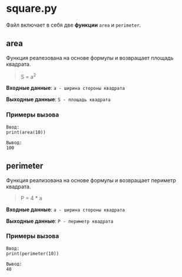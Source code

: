 # square.py
Файл включает в себя две **функции** `area` и `perimeter`.
## area
Функция реалезована на основе формулы и возвращает площадь квадрата. 
> S = a<sup>2</sup>

**Входные данные**: ```a - ширина стороны квадрата```

**Выходные данные**: ```S - площадь квадрата```

### Примеры вызова
```
Ввод:
print(area(10))
```
```
Вывод:
100
```

## perimeter
Функция реализована на основе формулы и возвращает периметр квадрата.
> P = 4 * a

**Входные данные**: ```a - ширина стороны квадрата```

**Выходные данные**: ```P - периметр квадрата```

### Примеры вызова
```
Ввод:
print(perimeter(10))
```
```
Вывод:
40
```
